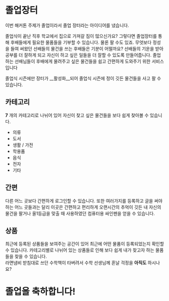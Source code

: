 # 졸업장터
이번 해커톤 주제가 졸업이라서 졸업 장터라는 아이디어를 냈습니다.<br>

졸업식이 끝난 직후 학교에서 집으로 가져갈 짐이 많으신가요? 그렇다면 졸업장터를 통해 후배들에게 필요한 물품들을 기부할 수 있습니다. 물론 팔 수도 있죠. 무엇보다 정성을
들여 써왔던 선배들의 물건을 쓰는 후배들은 기분이 어떨까요? 선배들의 기운을 받아 공부를 더 잘하게 되고 자신이 하고 싶은 일들을 더 잘할 수 있도록 만들어줍니다.
졸업하는 선배님들이 후배에게 물려주고 싶은 물건들을 쉽고 간편하게 도와주기 위한 서비스입니다

졸업식 시즌에만 장터가 __활성화__되어 졸업식 시즌에 정이 깃든 물건들을 사고 팔 수 있습니다.           

## 카테고리 
 __7__ 개의 카테고리로 나뉘어 있어 자신이 찾고 싶은 물건들을 보다 쉽게 찾아볼 수 있습니다.
 - 의류
 - 도서
 - 생활 / 가전
 - 학용품
 - 음식
 - 전자
 - 기타
 
 ## 간편
  다른 어느 곳보다 간편하게 로그인할 수 있습니다. 또한 여러가지를 등록하고 글을 써야하는 어느 곳들과는 달리 이곳은 간편하고 편리하게 오랜시간의 추억이 깃든 
  내 자신의 물건을 팔거나 올1등급을 맞출 때 사용하였던 컴퓨터용 싸인펜을 얻을 수 있습니다.
  
 ## 상품
  최근에 등록된 상품들을 보여주는 공간이 있어 최근에 어떤 물품이 등록되었는지 확인할 수 있습니다.
  카테고리별로 나뉘어 있는 상품들로 인해 보다 쉽게 내가 찾고자 하는 물품들을 찾을 수 있습니다.                
  라면냄비 받침대로 쓰던 수학책이 타버려서 수학 선생님께 혼날 걱정을 __아직도__ 하시나요?
  
  
  # 졸업을 축하합니다!
